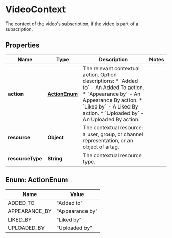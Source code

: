

# VideoContext

The context of the video's subscription, if the video is part of a subscription.

## Properties

| Name | Type | Description | Notes |
|------------ | ------------- | ------------- | -------------|
|**action** | [**ActionEnum**](#ActionEnum) | The relevant contextual action.  Option descriptions:  * &#x60;Added to&#x60; - An Added To action.  * &#x60;Appearance by&#x60; - An Appearance By action.  * &#x60;Liked by&#x60; - A Liked By action.  * &#x60;Uploaded by&#x60; - An Uploaded By action.  |  |
|**resource** | **Object** | The contextual resource: a user, group, or channel representation, or an object of a tag. |  |
|**resourceType** | **String** | The contextual resource type. |  |



## Enum: ActionEnum

| Name | Value |
|---- | -----|
| ADDED_TO | &quot;Added to&quot; |
| APPEARANCE_BY | &quot;Appearance by&quot; |
| LIKED_BY | &quot;Liked by&quot; |
| UPLOADED_BY | &quot;Uploaded by&quot; |



